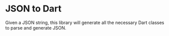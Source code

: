 # JSON to Dart

Given a JSON string, this library will generate all the necessary Dart classes to parse and generate JSON.
